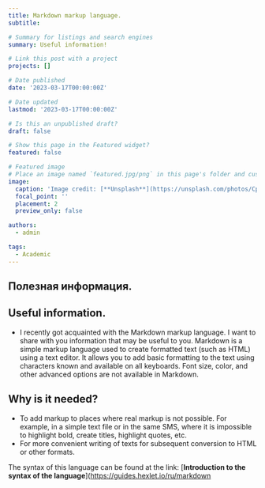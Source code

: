 ```yaml
---
title: Markdown markup language.
subtitle: 

# Summary for listings and search engines
summary: Useful information!

# Link this post with a project
projects: []

# Date published
date: '2023-03-17T00:00:00Z'

# Date updated
lastmod: '2023-03-17T00:00:00Z'

# Is this an unpublished draft?
draft: false

# Show this page in the Featured widget?
featured: false

# Featured image
# Place an image named `featured.jpg/png` in this page's folder and customize its options here.
image:
  caption: 'Image credit: [**Unsplash**](https://unsplash.com/photos/CpkOjOcXdUY)'
  focal_point: ''
  placement: 2
  preview_only: false

authors:
  - admin

tags:
  - Academic
---
```


## Полезная информация.

## Useful information.

- I recently got acquainted with the Markdown markup language. I want to share with you information that may be useful to you.
Markdown is a simple markup language used to create formatted text (such as HTML) using a text editor. It allows you to add basic formatting to the text using characters known and available on all keyboards. Font size, color, and other advanced options are not available in Markdown.

## Why is it needed?
- To add markup to places where real markup is not possible. For example, in a simple text file or in the same SMS, where it is impossible to highlight bold, create titles, highlight quotes, etc.
- For more convenient writing of texts for subsequent conversion to HTML or other formats.

The syntax of this language can be found at the link: [**Introduction to the syntax of the language**](https://guides.hexlet.io/ru/markdown 
